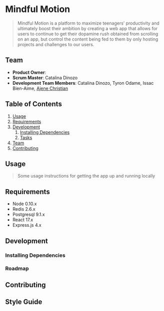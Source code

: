 # Mindful Motion

> Mindful Motion is a platform to maximize teenagers’ productivity and ultimately boost their ambition by creating a web app that allows for users to continue to get their dopamine rush obtained from scrolling on an app, but control the content being fed to them by only hosting projects and challenges to our users.

## Team

- **Product Owner**:
- **Scrum Master**: Catalina Dinozo
- **Development Team Members**: Catalina Dinozo, Tyron Odame, Issac Bien-Aime, [Ajene Christian](https://github.com/ajenec)

## Table of Contents

1. [Usage](#Usage)
1. [Requirements](#requirements)
1. [Development](#development)
   1. [Installing Dependencies](#installing-dependencies)
   1. [Tasks](#tasks)
1. [Team](#team)
1. [Contributing](#contributing)

## Usage

> Some usage instructions for getting the app up and running locally

## Requirements

- Node 0.10.x
- Redis 2.6.x
- Postgresql 9.1.x
- React 17.x
- Express.js 4.x

## Development

### Installing Dependencies

### Roadmap

## Contributing

## Style Guide
